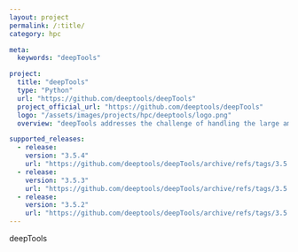 ```yaml
---
layout: project
permalink: /:title/
category: hpc

meta:
  keywords: "deepTools"

project:
  title: "deepTools"
  type: "Python"
  url: "https://github.com/deeptools/deepTools"
  project_official_url: "https://github.com/deeptools/deepTools"
  logo: "/assets/images/projects/hpc/deeptools/logo.png"
  overview: "deepTools addresses the challenge of handling the large amounts of data that are now routinely generated from DNA sequencing centers. deepTools contains useful modules to process the mapped reads data for multiple quality checks, creating normalized coverage files in standard bedGraph and bigWig file formats, that allow comparison between different files"

supported_releases:
  - release:
    version: "3.5.4"
    url: "https://github.com/deeptools/deepTools/archive/refs/tags/3.5.4.tar.gz"
  - release:
    version: "3.5.3"
    url: "https://github.com/deeptools/deepTools/archive/refs/tags/3.5.3.tar.gz"
  - release:
    version: "3.5.2"
    url: "https://github.com/deeptools/deepTools/archive/refs/tags/3.5.2.tar.gz"
---
```


<p>deepTools</p>
